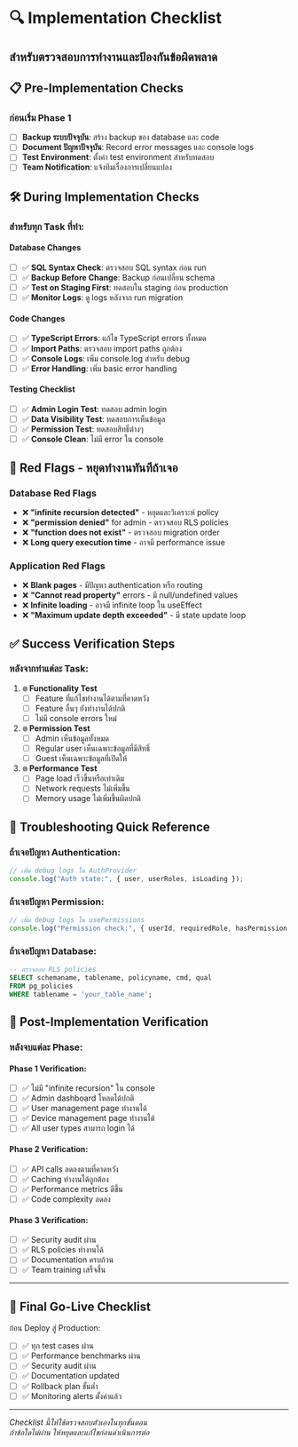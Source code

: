 
# 🔍 Implementation Checklist
## สำหรับตรวจสอบการทำงานและป้องกันข้อผิดพลาด

## 📋 Pre-Implementation Checks

### ก่อนเริ่ม Phase 1
- [ ] **Backup ระบบปัจจุบัน**: สร้าง backup ของ database และ code
- [ ] **Document ปัญหาปัจจุบัน**: Record error messages และ console logs
- [ ] **Test Environment**: ตั้งค่า test environment สำหรับทดสอบ
- [ ] **Team Notification**: แจ้งทีมเรื่องการเปลี่ยนแปลง

## 🛠️ During Implementation Checks

### สำหรับทุก Task ที่ทำ:

#### Database Changes
- [ ] ✅ **SQL Syntax Check**: ตรวจสอบ SQL syntax ก่อน run
- [ ] ✅ **Backup Before Change**: Backup ก่อนเปลี่ยน schema
- [ ] ✅ **Test on Staging First**: ทดสอบใน staging ก่อน production
- [ ] ✅ **Monitor Logs**: ดู logs หลังจาก run migration

#### Code Changes  
- [ ] ✅ **TypeScript Errors**: แก้ไข TypeScript errors ทั้งหมด
- [ ] ✅ **Import Paths**: ตรวจสอบ import paths ถูกต้อง
- [ ] ✅ **Console Logs**: เพิ่ม console.log สำหรับ debug
- [ ] ✅ **Error Handling**: เพิ่ม basic error handling

#### Testing Checklist
- [ ] ✅ **Admin Login Test**: ทดสอบ admin login
- [ ] ✅ **Data Visibility Test**: ทดสอบการเห็นข้อมูล
- [ ] ✅ **Permission Test**: ทดสอบสิทธิ์ต่างๆ
- [ ] ✅ **Console Clean**: ไม่มี error ใน console

## 🚨 Red Flags - หยุดทำงานทันทีถ้าเจอ

### Database Red Flags
- ❌ **"infinite recursion detected"** - หยุดและวิเคราะห์ policy
- ❌ **"permission denied"** for admin - ตรวจสอบ RLS policies
- ❌ **"function does not exist"** - ตรวจสอบ migration order
- ❌ **Long query execution time** - อาจมี performance issue

### Application Red Flags  
- ❌ **Blank pages** - มีปัญหา authentication หรือ routing
- ❌ **"Cannot read property"** errors - มี null/undefined values
- ❌ **Infinite loading** - อาจมี infinite loop ใน useEffect
- ❌ **"Maximum update depth exceeded"** - มี state update loop

## ✅ Success Verification Steps

### หลังจากทำแต่ละ Task:

1. **๏ Functionality Test**
   - [ ] Feature ที่แก้ไขทำงานได้ตามที่คาดหวัง
   - [ ] Feature อื่นๆ ยังทำงานได้ปกติ
   - [ ] ไม่มี console errors ใหม่

2. **๏ Permission Test**
   - [ ] Admin เห็นข้อมูลทั้งหมด
   - [ ] Regular user เห็นเฉพาะข้อมูลที่มีสิทธิ์
   - [ ] Guest เห็นเฉพาะข้อมูลที่เปิดให้

3. **๏ Performance Test**  
   - [ ] Page load เร็วขึ้นหรือเท่าเดิม
   - [ ] Network requests ไม่เพิ่มขึ้น
   - [ ] Memory usage ไม่เพิ่มขึ้นผิดปกติ

## 🔧 Troubleshooting Quick Reference

### ถ้าเจอปัญหา Authentication:
```javascript
// เพิ่ม debug logs ใน AuthProvider
console.log("Auth state:", { user, userRoles, isLoading });
```

### ถ้าเจอปัญหา Permission:
```javascript
// เพิ่ม debug logs ใน usePermissions
console.log("Permission check:", { userId, requiredRole, hasPermission });
```

### ถ้าเจอปัญหา Database:
```sql
-- ตรวจสอบ RLS policies
SELECT schemaname, tablename, policyname, cmd, qual 
FROM pg_policies 
WHERE tablename = 'your_table_name';
```

## 📝 Post-Implementation Verification

### หลังจบแต่ละ Phase:

#### Phase 1 Verification:
- [ ] ✅ ไม่มี "infinite recursion" ใน console
- [ ] ✅ Admin dashboard โหลดได้ปกติ  
- [ ] ✅ User management page ทำงานได้
- [ ] ✅ Device management page ทำงานได้
- [ ] ✅ All user types สามารถ login ได้

#### Phase 2 Verification:
- [ ] ✅ API calls ลดลงตามที่คาดหวัง
- [ ] ✅ Caching ทำงานได้ถูกต้อง
- [ ] ✅ Performance metrics ดีขึ้น
- [ ] ✅ Code complexity ลดลง

#### Phase 3 Verification:
- [ ] ✅ Security audit ผ่าน
- [ ] ✅ RLS policies ทำงานได้
- [ ] ✅ Documentation ครบถ้วน
- [ ] ✅ Team training เสร็จสิ้น

---

## 🚀 Final Go-Live Checklist

ก่อน Deploy สู่ Production:
- [ ] ✅ ทุก test cases ผ่าน
- [ ] ✅ Performance benchmarks ผ่าน
- [ ] ✅ Security audit ผ่าน
- [ ] ✅ Documentation updated
- [ ] ✅ Rollback plan ขั้นต่ำ
- [ ] ✅ Monitoring alerts ตั้งค่าแล้ว

---

*Checklist นี้ให้ใช้ตรวจสอบตัวเองในทุกขั้นตอน*  
*ถ้าข้อใดไม่ผ่าน ให้หยุดและแก้ไขก่อนดำเนินการต่อ*
